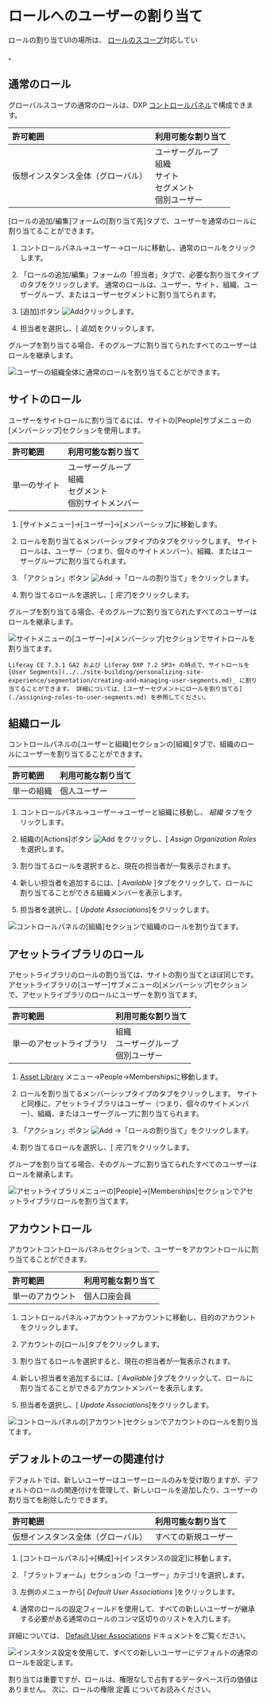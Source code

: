 # ロールへのユーザーの割り当て

ロールの割り当てUIの場所は、 [ロールのスコープ](./understanding-roles-and-permissions.md#roles-and-scope)対応してい

 。</p> 



## 通常のロール

グローバルスコープの通常のロールは、DXP [コントロールパネル](../../getting-started/navigating-dxp.md#control-panel)で構成できます。

| 許可範囲              | 利用可能な割り当て                                                                    |
| :--- | :--- |
| 仮想インスタンス全体（グローバル） | ユーザーグループ <br />組織 <br />サイト <br />セグメント <br />個別ユーザー |


[ロールの追加/編集]フォームの[割り当て先]タブで、ユーザーを通常のロールに割り当てることができます。

1.  コントロールパネル→ユーザー→ロールに移動し、通常のロールをクリックします。

2.  「ロールの追加/編集」フォームの「担当者」タブで、必要な割り当てタイプのタブをクリックします。 通常のロールは、ユーザー、サイト、組織、ユーザーグループ、またはユーザーセグメントに割り当てられます。

3.  [追加]ボタン ![Add](../../images/icon-add.png)クリックします。

4.  担当者を選択し、[ *追加*]をクリックします。
   
   グループを割り当てる場合、そのグループに割り当てられたすべてのユーザーはロールを継承します。

![ユーザーの組織全体に通常のロールを割り当てることができます。](./assigning-users-to-roles/images/05.png)



## サイトのロール

ユーザーをサイトロールに割り当てるには、サイトの[People]サブメニューの[メンバーシップ]セクションを使用します。

| 許可範囲   | 利用可能な割り当て                                                       |
| :--- | :--- |
| 単一のサイト | ユーザーグループ <br />組織 <br />セグメント <br />個別サイトメンバー |


1.  [サイトメニュー]→[ユーザー]→[メンバーシップ]に移動します。

2.  ロールを割り当てるメンバーシップタイプのタブをクリックします。 サイトロールは、ユーザー（つまり、個々のサイトメンバー）、組織、またはユーザーグループに割り当てられます。

3.  「アクション」ボタン ![Add](../../images/icon-actions.png) →「ロールの割り当て」をクリックします。

4.  割り当てるロールを選択し、[ *完了*]をクリックします。
   
   グループを割り当てる場合、そのグループに割り当てられたすべてのユーザーはロールを継承します。

![サイトメニューの[ユーザー]→[メンバーシップ]セクションでサイトロールを割り当てます。](./assigning-users-to-roles/images/01.png)



```{note}
Liferay CE 7.3.1 GA2 および Liferay DXP 7.2 SP3+ の時点で、サイトロールを [User Segments](../../site-building/personalizing-site-experience/segmentation/creating-and-managing-user-segments.md)_ に割り当てることができます。 詳細については、[ユーザーセグメントにロールを割り当てる](./assigning-roles-to-user-segments.md) を参照してください。
```




## 組織ロール

コントロールパネルの[ユーザーと組織]セクションの[組織]タブで、組織のロールにユーザーを割り当てることができます。

| 許可範囲  | 利用可能な割り当て |
| :--- | :--- |
| 単一の組織 | 個人ユーザー    |


1.  コントロールパネル→ユーザー→ユーザーと組織に移動し、 *組織* タブをクリックします。

2.  組織の[Actions]ボタン ![Add](../../images/icon-actions.png) をクリックし、[ *Assign Organization Roles*を選択します。

3.  割り当てるロールを選択すると、現在の担当者が一覧表示されます。

4.  新しい担当者を追加するには、[ *Available* ]タブをクリックして、ロールに割り当てることができる組織メンバーを表示します。

5.  担当者を選択し、[ *Update Associations*]をクリックします。

![コントロールパネルの[組織]セクションで組織のロールを割り当てます。](./assigning-users-to-roles/images/02.png)



## アセットライブラリのロール

アセットライブラリのロールの割り当ては、サイトの割り当てとほぼ同じです。アセットライブラリの[ユーザー]サブメニューの[メンバーシップ]セクションで、アセットライブラリのロールにユーザーを割り当てます。

| 許可範囲         | 利用可能な割り当て                                   |
| :--- | :--- |
| 単一のアセットライブラリ | 組織 <br />ユーザーグループ <br /> 個別ユーザー |


1.  [Asset Library](../../content-authoring-and-management/asset-libraries/asset-libraries-overview.md) メニュー→People→Membershipsに移動します。

2.  ロールを割り当てるメンバーシップタイプのタブをクリックします。 サイトと同様に、アセットライブラリはユーザー（つまり、個々のサイトメンバー）、組織、またはユーザーグループに割り当てられます。

3.  「アクション」ボタン ![Add](../../images/icon-actions.png) →「ロールの割り当て」をクリックします。

4.  割り当てるロールを選択し、[ *完了*]をクリックします。
   
   グループを割り当てる場合、そのグループに割り当てられたすべてのユーザーはロールを継承します。

![アセットライブラリメニューの[People]→[Memberships]セクションでアセットライブラリロールを割り当てます。](./assigning-users-to-roles/images/03.png)



## アカウントロール

アカウントコントロールパネルセクションで、ユーザーをアカウントロールに割り当てることができます。

| 許可範囲     | 利用可能な割り当て |
| :--- | :--- |
| 単一のアカウント | 個人口座会員    |


1.  コントロールパネル→アカウント→アカウントに移動し、目的のアカウントをクリックします。

2.  アカウントの[ロール]タブをクリックします。

3.  割り当てるロールを選択すると、現在の担当者が一覧表示されます。

4.  新しい担当者を追加するには、[ *Available* ]タブをクリックして、ロールに割り当てることができるアカウントメンバーを表示します。

5.  担当者を選択し、[ *Update Associations*]をクリックします。

![コントロールパネルの[アカウント]セクションでアカウントのロールを割り当てます。](./assigning-users-to-roles/images/04.png)



## デフォルトのユーザーの関連付け

デフォルトでは、新しいユーザーはユーザーロールのみを受け取りますが、デフォルトのロールの関連付けを管理して、新しいロールを追加したり、ユーザーの割り当てを削除したりできます。

| 許可範囲              | 利用可能な割り当て  |
| :--- | :--- |
| 仮想インスタンス全体（グローバル） | すべての新規ユーザー |


1.  [コントロールパネル]→[構成]→[インスタンスの設定]に移動します。

2.  「プラットフォーム」セクションの「ユーザー」カテゴリを選択します。

3.  左側のメニューから[ *Default User Associations* ]をクリックします。

4.  通常のロールの設定フィールドを使用して、すべての新しいユーザーが継承する必要がある通常のロールのコンマ区切りのリストを入力します。

詳細については、 [Default User Associations](../../system-administration/virtual-instances/users.md#default-user-associations) ドキュメントをご覧ください。

![インスタンス設定を使用して、すべての新しいユーザーにデフォルトの通常のロールを設定します。](./assigning-users-to-roles/images/06.png)

割り当ては重要ですが、ロールは、権限なしで占有するデータベース行の価値はありません。 次に、ロールの権限</a> 定義 についてお読みください。</p>
